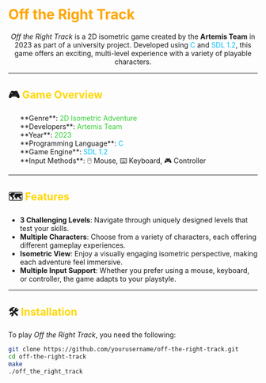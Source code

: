 #  <span style="color: #FFA500;">Off the Right Track</span>

<p align="center">
  <i>Off the Right Track</i> is a 2D isometric game created by the <b>Artemis Team</b> in 2023 as part of a university project. Developed using <span style="color: #00BFFF;">C</span> and <span style="color: #00BFFF;">SDL 1.2</span>, this game offers an exciting, multi-level experience with a variety of playable characters.
</p>

---

## 🎮 <span style="color: #FFD700;">Game Overview</span>

<ul style="list-style-type: none;">
  <li>**Genre**: <span style="color: #32CD32;">2D Isometric Adventure</span></li>
  <li>**Developers**: <span style="color: #32CD32;">Artemis Team</span></li>
  <li>**Year**: <span style="color: #32CD32;">2023</span></li>
  <li>**Programming Language**: <span style="color: #00BFFF;">C</span></li>
  <li>**Game Engine**: <span style="color: #00BFFF;">SDL 1.2</span></li>
  <li>**Input Methods**: 🖱️ Mouse, ⌨️ Keyboard, 🎮 Controller</li>
</ul>

---

## 🗺️ <span style="color: #FFD700;">Features</span>

- **3 Challenging Levels**: Navigate through uniquely designed levels that test your skills.
- **Multiple Characters**: Choose from a variety of characters, each offering different gameplay experiences.
- **Isometric View**: Enjoy a visually engaging isometric perspective, making each adventure feel immersive.
- **Multiple Input Support**: Whether you prefer using a mouse, keyboard, or controller, the game adapts to your playstyle.

---

## 🛠️ <span style="color: #FFD700;">Installation</span>

To play <i>Off the Right Track</i>, you need the following:

```bash
git clone https://github.com/yourusername/off-the-right-track.git
cd off-the-right-track
make
./off_the_right_track
